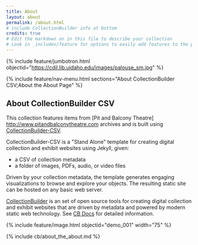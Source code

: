 ```yaml
---
title: About
layout: about
permalink: /about.html
# include CollectionBuilder info at bottom
credits: true
# Edit the markdown on in this file to describe your collection
# Look in _includes/feature for options to easily add features to the page
---
```


{% include feature/jumbotron.html objectid="https://cdil.lib.uidaho.edu/images/palouse_sm.jpg" %} 

{% include feature/nav-menu.html sections="About CollectionBuilder CSV;About the About Page" %}

## About CollectionBuilder CSV

This collection features items from [Pit and Balcony Theatre] http://www.pitandbalconytheatre.com archives and is built using [CollectionBuilder-CSV](https://github.com/CollectionBuilder/collectionbuilder-csv).

CollectionBuilder-CSV is a "Stand Alone" template for creating digital collection and exhibit websites using Jekyll, given:

- a CSV of collection metadata
- a folder of images, PDFs, audio, or video files

Driven by your collection metadata, the template generates engaging visualizations to browse and explore your objects.
The resulting static site can be hosted on any basic web server.

[CollectionBuilder](https://github.com/CollectionBuilder/) is an set of open source tools for creating digital collection and exhibit websites that are driven by metadata and powered by modern static web technology.
See [CB Docs](https://collectionbuilder.github.io/cb-docs/) for detailed information.

{% include feature/image.html objectid="demo_001" width="75" %} 

<!-- IMPORTANT!!! DELETE this comment and the include below when you are finished editing this page for your collection. The include below introduces about page features. They will show up on your collection's about page until you delete it.  -->
{% include cb/about_the_about.md %} 
